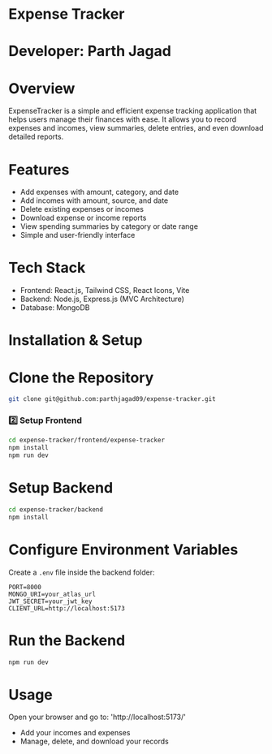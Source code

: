 # Expense Tracker

# Developer: Parth Jagad

# Overview

ExpenseTracker is a simple and efficient expense tracking application that helps users manage their finances with ease. It allows you to record expenses and incomes, view summaries, delete entries, and even download detailed reports.


# Features

*  Add expenses with amount, category, and date
*  Add incomes with amount, source, and date
*  Delete existing expenses or incomes
*  Download expense or income reports
*  View spending summaries by category or date range
*  Simple and user-friendly interface


# Tech Stack

* Frontend: React.js, Tailwind CSS, React Icons, Vite
* Backend: Node.js, Express.js (MVC Architecture)
* Database: MongoDB


# Installation & Setup

# Clone the Repository

```bash
git clone git@github.com:parthjagad09/expense-tracker.git
```

### 2️⃣ Setup Frontend

```bash
cd expense-tracker/frontend/expense-tracker
npm install
npm run dev
```

# Setup Backend

```bash
cd expense-tracker/backend
npm install
```

# Configure Environment Variables

Create a `.env` file inside the backend folder:

```env
PORT=8000
MONGO_URI=your_atlas_url
JWT_SECRET=your_jwt_key
CLIENT_URL=http://localhost:5173
```

# Run the Backend

```bash
npm run dev
```

# Usage

Open your browser and go to: 'http://localhost:5173/' 

* Add your incomes and expenses
* Manage, delete, and download your records


